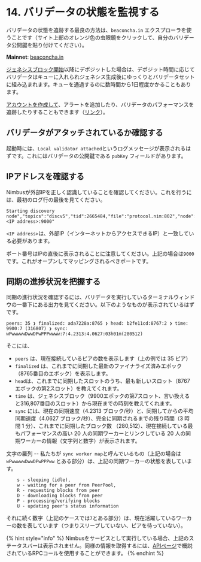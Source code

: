 # 14. バリデータの状態を監視する

バリデータの状態を追跡する最良の方法は、`beaconcha.in` エクスプローラを使うことです（サイト上部のオレンジ色の虫眼鏡をクリックして、自分のバリデータ公開鍵を貼り付けてください）。

**Mainnet**: [beaconcha.in](https://beaconcha.in/)

[ジェネシスブロック開始](https://hackmd.io/@benjaminion/genesis)以降にデポジットした場合は、デポジット時間に応じてバリデータはキューに入れられジェネシス生成後にゆっくりとバリデータセットに組み込まれます。キューを通過するのに数時間から1日程度かかることもあります。

[アカウントを作成して](https://beaconcha.in/register)、アラートを追加したり、バリデータのパフォーマンスを追跡したりすることもできます（[リンク](https://beaconcha.in/dashboard)）。

## バリデータがアタッチされているか確認する

起動時には、`Local validator attached`というログメッセージが表示されるはずです。これにはバリデータの公開鍵である `pubKey` フィールドがあります。

## IPアドレスを確認する

Nimbusが外部IPを正しく認識していることを確認してください。これを行うには、最初のログ行の最後を見てください。

```text
Starting discovery node","topics":"discv5","tid":2665484,"file":"protocol.nim:802","node":"b9*ee2235:<IP address>:9000"
```

`<IP address>`は、外部IP（インターネットからアクセスできるIP）と一致している必要があります。

ポート番号はIPの直後に表示されることに注意してください。上記の場合は`9000`です。これがオープンしてマッピングされるべきポートです。

## 同期の進捗状況を把握する

同期の進行状況を確認するには、バリデータを実行しているターミナルウィンドウの一番下にある出力を見てください。以下のようなものが表示されているはずです。

```text
peers: 35 ❯ finalized: ada7228a:8765 ❯ head: b2fe11cd:8767:2 ❯ time: 9900:7 (316807) ❯ sync: wPwwwwwDwwDPwPPPwwww:7:4.2313:4.0627:03h01m(280512)
```

そこには、

* `peers` は、現在接続しているピアの数を表示します（上の例では 35 ピア）
* `finalized` は、これまでに同期した最新のファイナライズ済みエポック（8765番目のエポック）を表示します。
* `head`は、これまでに同期したスロットのうち、最も新しいスロット（8767エポックの第2スロット）を教えてくれます。
* `time` は、ジェネシスブロック（9900エポックの第7スロット、言い換えると316,807番目のスロット）から現在までの時刻を教えてくれます。
* `sync` には、現在の同期速度（4.2313 ブロック/秒）と、同期してからの平均同期速度（4.0627 ブロック/秒）、完全に同期されるまでの残り時間（3 時間 1 分）、これまでに同期したブロック数 （280,512）、現在接続している最もパフォーマンスの高い 20 人の同期ワーカーとリンクしている 20 人の同期ワーカーの情報（文字列と数字）が表示されます。

文字の羅列 -- 私たちが `sync worker map`と呼んでいるもの（上記の場合は `wPwwwwwDwwDPwPPPww` とある部分）は、上記の同期ワーカーの状態を表しています。

```text
    s - sleeping (idle),
    w - waiting for a peer from PeerPool,
    R - requesting blocks from peer
    D - downloading blocks from peer
    P - processing/verifying blocks
    U - updating peer's status information
```

それに続く数字（上記のケースでは`7`とある部分）は、現在活躍しているワーカーの数を表しています（つまりスリープしていない、ピアを待っていない）。

{% hint style="info" %}
Nimbusをサービスとして実行している場合、上記のステータスバーは表示されません。同様の情報を取得するには、[APIページ](https://status-im.github.io/nimbus-eth2/api.html)で概説されているRPCコールを使用することができます。
{% endhint %}

